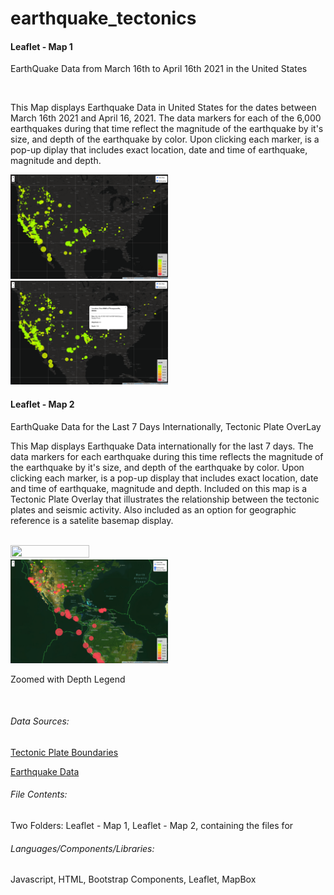 # earthquake_tectonics

<h4>Leaflet - Map 1 </h4> 
<p>EarthQuake Data from March 16th to April 16th 2021 in the United States </p>
<br>
<p>
This Map displays Earthquake Data in United States for the dates between March 16th 2021 and April 16, 2021. The data markers for each of the 6,000 earthquakes during that time reflect the magnitude of the earthquake by it's size, and depth of the earthquake by color. Upon clicking each marker, is a pop-up diplay that includes exact location, date and time of earthquake, magnitude and depth. 
 </p>

<img src="https://github.com/cspence001/earthquake_tectonics/blob/main/Leaflet_Map_alt/img/Screen%20Shot%202021-04-20%20at%202.17.34%20PM.png" width="50%" height="50%">

<img src="https://github.com/cspence001/earthquake_tectonics/blob/main/Leaflet_Map_alt/img/Screen%20Shot%202021-04-20%20at%202.24.16%20PM.png" width="50%" height="50%">
<br>

<h4>Leaflet - Map 2 </h4> <p>EarthQuake Data for the Last 7 Days Internationally, Tectonic Plate OverLay </p>

<p>This Map displays Earthquake Data internationally for the last 7 days. The data markers for each earthquake during this time reflects the magnitude of the earthquake by it's size, and depth of the earthquake by color. Upon clicking each marker, is a pop-up display that includes exact location, date and time of earthquake, magnitude and depth. Included on this map is a Tectonic Plate Overlay that illustrates the relationship between the tectonic plates and seismic activity. Also included as an option for geographic reference is a satelite basemap display.</p>
<br>

<img src="https://github.com/cspence001/earthquake_tectonics/blob/main/img/Screen%20Shot%202021-04-20%20at%2012.31.46%20PM.png" width="50%" height="50%">
<img src="https://github.com/cspence001/earthquake_tectonics/blob/main/img/Screen%20Shot%202021-04-20%20at%202.16.17%20PM.png" width="50%" height="50%">
<p>Zoomed with Depth Legend</p>
<br>
<h6>Data Sources: </h6> 

<a href="https://github.com/fraxen/tectonicplates">Tectonic Plate Boundaries</a>

<a href="https://earthquake.usgs.gov/">Earthquake Data</a>


<h6>File Contents: </h6> Two Folders: Leaflet - Map 1, Leaflet - Map 2, containing the files for 
<br>

<h6>Languages/Components/Libraries: </h6> Javascript, HTML, Bootstrap Components, Leaflet, MapBox <br>




  
